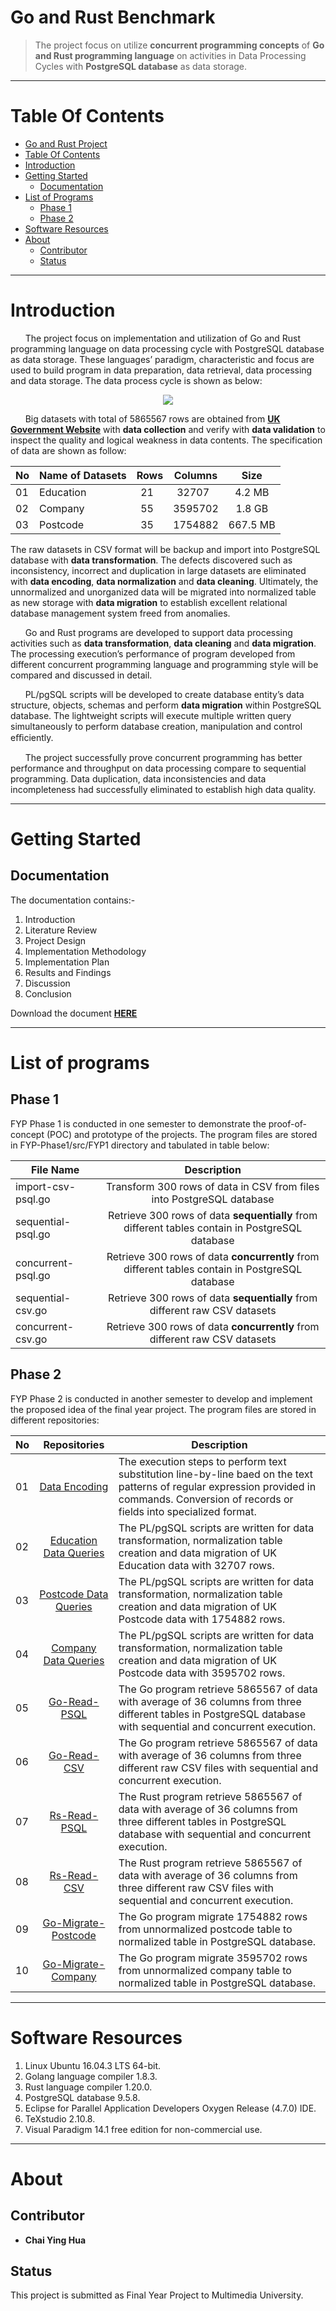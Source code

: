 Go and Rust Benchmark
=====================

> The project focus on utilize **concurrent programming concepts** of **Go and Rust programming language** on activities in Data Processing Cycles with **PostgreSQL database** as data storage. 

*** 

Table Of Contents 
=================

  * [Go and Rust Project](#go-and-rust-benchmark)
  * [Table Of Contents](#table-of-contents)
  * [Introduction](#introduction)
  * [Getting Started](#getting-started) 
    * [Documentation](#documentation)
  * [List of Programs](#list-of-programs)
    * [Phase 1](#Phase-1)
    * [Phase 2](#Phase-2)
  * [Software Resources](#software-resources)
  * [About](#about) 
    * [Contributor](#contributor)
    * [Status](#status)
    
*** 

Introduction
============

&nbsp;&nbsp;&nbsp;&nbsp;&nbsp;&nbsp;The project focus on implementation and utilization of Go and Rust programming language on data processing cycle with PostgreSQL database as data storage. These languages’ paradigm, characteristic and focus are used to build program in data preparation, data retrieval, data processing and data storage.  The data process cycle is shown as below: 

<p align="center"><img src="FYP-Phase2/FYP2-Documentation-1141328508/FYP2/Chapter3/FYP2-data-process-cycle-flowchart.png"/></p>

&nbsp;&nbsp;&nbsp;&nbsp;&nbsp;&nbsp;Big datasets with total of 5865567 rows are obtained from **[UK Government Website](https://data.gov.uk)** with **data collection** and verify with **data validation** to inspect the quality and logical weakness in data contents. The specification of data are shown as follow: 

| No  | Name of Datasets | Rows | Columns | Size | 
| --- |----------------|:----:|:-------:|:-------:|
| 01  | Education        | 21   | 32707   | 4.2 MB|
| 02  | Company          | 55   | 3595702 | 1.8 GB |
| 03  | Postcode         | 35   | 1754882 | 667.5 MB|

The raw datasets in CSV format will be backup and import into PostgreSQL database with **data transformation**. The defects discovered such as inconsistency, incorrect and duplication in large datasets are eliminated with **data encoding**, **data normalization** and **data cleaning**. Ultimately, the unnormalized and unorganized data will be migrated into normalized table as new storage with **data migration** to establish excellent relational database management system freed from anomalies.  

&nbsp;&nbsp;&nbsp;&nbsp;&nbsp;&nbsp;Go and Rust programs are developed to support data processing activities such as **data transformation**, **data cleaning** and **data migration**. The processing execution’s performance of program developed from different concurrent programming language and programming style will be compared and discussed in detail.  

&nbsp;&nbsp;&nbsp;&nbsp;&nbsp;&nbsp;PL/pgSQL scripts will be developed to create database entity’s data structure, objects, schemas and perform **data migration** within PostgreSQL database. The lightweight scripts will execute multiple written query simultaneously to perform database creation, manipulation and control eﬃciently.  

&nbsp;&nbsp;&nbsp;&nbsp;&nbsp;&nbsp;The project successfully prove concurrent programming has better performance and throughput on data processing compare to sequential programming. Data duplication, data inconsistencies and data incompleteness had successfully eliminated to establish high data quality.

***

Getting Started
===============
Documentation
-------------
The documentation contains:-  
1. Introduction  
2. Literature Review  
3. Project Design  
4. Implementation Methodology  
5. Implementation Plan  
6. Results and Findings  
7. Discussion   
8. Conclusion  

Download the document **[HERE](https://github.com/CodesAreHonest/final-year-project/blob/master/FYP-Phase2/FYP2-Documentation-1141328508/main.pdf)**

*** 

List of programs
================

Phase 1
----------
FYP Phase 1 is conducted in one semester to demonstrate the proof-of-concept (POC) and prototype of the projects. The program files are stored in FYP-Phase1/src/FYP1 directory and tabulated in table below: 

| File Name        | Description | 
| ------------- |:-------------:|
| import-csv-psql.go        | Transform 300 rows of data in CSV from files into PostgreSQL database | 
| sequential-psql.go        | Retrieve 300 rows of data **sequentially** from different tables contain in PostgreSQL database      | 
| concurrent-psql.go        | Retrieve 300 rows of data **concurrently** from different tables contain in PostgreSQL database      | 
| sequential-csv.go    | Retrieve 300 rows of data **sequentially** from different raw CSV datasets      | 
| concurrent-csv.go    | Retrieve 300 rows of data **concurrently** from different raw CSV datasets      |

Phase 2
---------
FYP Phase 2 is conducted in another semester to develop and implement the proposed idea of the final year project. The program files are stored in different repositories: 

| No | Repositories       | Description | 
| ---| :-------------: |-------------|
| 01 | [Data Encoding](https://github.com/CodesAreHonest/final-year-project/blob/master/FYP-Phase2/FYP2-appendix/data-encoding/01_company_data_encoding_runtime.txt)| The execution steps to perform text substitution line-by-line baed on the text patterns of regular expression provided in commands. Conversion of records or fields into specialized format. | 
| 02 | [Education Data Queries](https://github.com/CodesAreHonest/education-data-queries)| The PL/pgSQL scripts are written for data transformation, normalization table creation and data migration of UK Education data with 32707 rows. | 
| 03 | [Postcode Data Queries](https://github.com/CodesAreHonest/postcode-data-queries)| The PL/pgSQL scripts are written for data transformation, normalization table creation and data migration of UK Postcode data with 1754882 rows. | 
| 04 | [Company Data Queries](https://github.com/CodesAreHonest/company-data-queries)| The PL/pgSQL scripts are written for data transformation, normalization table creation and data migration of UK Postcode data with 3595702 rows. | 
| 05 | [Go-Read-PSQL](https://github.com/CodesAreHonest/go-read-psql)| The Go program retrieve 5865567 of data with average of 36 columns from three different tables in PostgreSQL database with sequential and concurrent execution. | 
| 06 | [Go-Read-CSV](https://github.com/CodesAreHonest/go-read-csv)| The Go program retrieve 5865567 of data with average of 36 columns from three different raw CSV files with sequential and concurrent execution. | 
| 07 | [Rs-Read-PSQL](https://github.com/CodesAreHonest/rs-read-psql)| The Rust program retrieve 5865567 of data with average of 36 columns from three different tables in PostgreSQL database with sequential and concurrent execution. | 
| 08 | [Rs-Read-CSV](https://github.com/CodesAreHonest/rs-read-csv) | The Rust program retrieve 5865567 of data with average of 36 columns from three different raw CSV files with sequential and concurrent execution. | 
| 09 | [Go-Migrate-Postcode](https://github.com/CodesAreHonest/go-migrate-postcode) | The Go program migrate 1754882 rows from unnormalized postcode table to normalized table in PostgreSQL database. | 
| 10 | [Go-Migrate-Company](https://github.com/CodesAreHonest/go-migrate-company) | The Go program migrate 3595702 rows from unnormalized company table to normalized table in PostgreSQL database. | 

***

Software Resources
==================
1. Linux Ubuntu 16.04.3 LTS 64-bit.  
2. Golang language compiler 1.8.3.  
3. Rust language compiler 1.20.0.  
4. PostgreSQL database 9.5.8.  
5. Eclipse for Parallel Application Developers Oxygen Release (4.7.0) IDE.  
6. TeXstudio 2.10.8.  
7. Visual Paradigm 14.1 free edition for non-commercial use.  

*** 

About
=====

Contributor
-----------
- **Chai Ying Hua** 

Status
-------
This project is submitted as Final Year Project to Multimedia University. 







